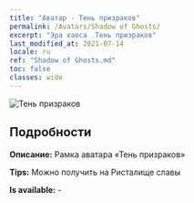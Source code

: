 ```yaml
---
title: "Аватар - Тень призраков"
permalink: /Avatars/Shadow of Ghosts/
excerpt: "Эра хаоса  Тень призраков"
last_modified_at: 2021-07-14
locale: ru
ref: "Shadow of Ghosts.md"
toc: false
classes: wide
---
```

 ![Тень призраков](/images/a/avatarFrame_78.png)

## Подробности

 **Описание:** Рамка аватара «Тень призраков» 

 **Tips:** Можно получить на Ристалище славы 

 **Is available:**  - 

